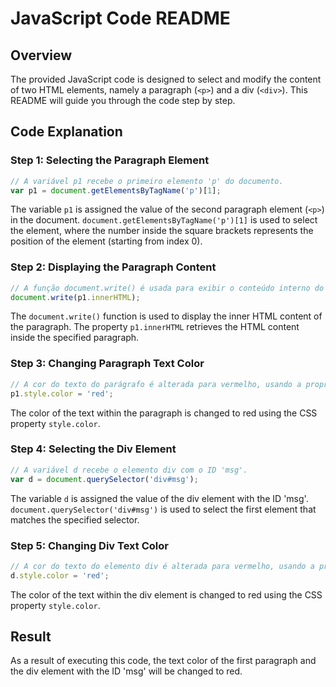 # JavaScript Code README

## Overview

The provided JavaScript code is designed to select and modify the content of two HTML elements, namely a paragraph (`<p>`) and a div (`<div>`). This README will guide you through the code step by step.

## Code Explanation

### Step 1: Selecting the Paragraph Element
```javascript
// A variável p1 recebe o primeiro elemento 'p' do documento.
var p1 = document.getElementsByTagName('p')[1];
```
The variable `p1` is assigned the value of the second paragraph element (`<p>`) in the document. `document.getElementsByTagName('p')[1]` is used to select the element, where the number inside the square brackets represents the position of the element (starting from index 0).

### Step 2: Displaying the Paragraph Content
```javascript
// A função document.write() é usada para exibir o conteúdo interno do parágrafo.
document.write(p1.innerHTML);
```
The `document.write()` function is used to display the inner HTML content of the paragraph. The property `p1.innerHTML` retrieves the HTML content inside the specified paragraph.

### Step 3: Changing Paragraph Text Color
```javascript
// A cor do texto do parágrafo é alterada para vermelho, usando a propriedade CSS style.color.
p1.style.color = 'red';
```
The color of the text within the paragraph is changed to red using the CSS property `style.color`.

### Step 4: Selecting the Div Element
```javascript
// A variável d recebe o elemento div com o ID 'msg'.
var d = document.querySelector('div#msg');
```
The variable `d` is assigned the value of the div element with the ID 'msg'. `document.querySelector('div#msg')` is used to select the first element that matches the specified selector.

### Step 5: Changing Div Text Color
```javascript
// A cor do texto do elemento div é alterada para vermelho, usando a propriedade CSS style.color.
d.style.color = 'red';
```
The color of the text within the div element is changed to red using the CSS property `style.color`.

## Result
As a result of executing this code, the text color of the first paragraph and the div element with the ID 'msg' will be changed to red.